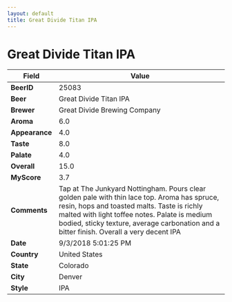 ```yaml
---
layout: default
title: Great Divide Titan IPA
---
```


# Great Divide Titan IPA

| Field         | Value     |
|---------------|-----------|
| **BeerID** | 25083 |
| **Beer** | Great Divide Titan IPA |
| **Brewer** | Great Divide Brewing Company |
| **Aroma** | 6.0 |
| **Appearance** | 4.0 |
| **Taste** | 8.0 |
| **Palate** | 4.0 |
| **Overall** | 15.0 |
| **MyScore** | 3.7 |
| **Comments** | Tap at The Junkyard Nottingham. Pours clear golden pale with thin lace top. Aroma has spruce, resin, hops and toasted malts. Taste is richly malted with light toffee notes. Palate is medium bodied, sticky texture, average carbonation and a bitter finish. Overall a very decent IPA  |
| **Date** | 9/3/2018 5:01:25 PM |
| **Country** | United States |
| **State** | Colorado |
| **City** | Denver |
| **Style** | IPA |
